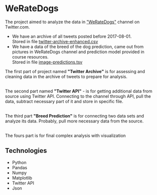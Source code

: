 # WeRateDogs

The project aimed to analyze the data in <a href = 'https://twitter.com/dog_rates'>"WeRateDogs"</a> channel on Twitter.com.<br>
- We have an archive of all tweets posted before 2017-08-01. <br>
Stored in file <a href = 'https://s3.amazonaws.com/video.udacity-data.com/topher/2018/November/5bf60fbf_twitter-archive-enhanced/twitter-archive-enhanced.csv'>twitter-archive-enhanced.csv</a>
- We have a data of the breed of the dog prediction, came out from pictures in WeRateDogs channel and prediction model provided in course resources. <br>
Stored in file <a href = 'https://s3.amazonaws.com/video.udacity-data.com/topher/2018/November/5bf60fe7_image-predictions/image-predictions.tsv'> image-predictions.tsv</a>

The first part of project named **"Twitter Archive"** is for assessing and cleaning data in the archive of tweets to prepare for analysis.<br><br>

The second part named **"Twitter API"** - is for getting additional data from source using Twitter API. Connecting to the channel through API, pull the data, subtract necessary part of it and store in specific file.<br><br>

The third part **"Breed Prediction"** is for connecting two data sets and analyze its data. Probably, pull more necessary data from the source.<br><br>

The fours part is for final complex analysis with visualization

## Technologies
- Python
- Pandas
- Numpy
- Matplotlib
- Twitter API
- Json
